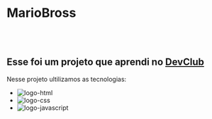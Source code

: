 <h1>MarioBross</h1>
<br>
<br>
<h2>Esse foi um projeto que aprendi no <a href="https://aulas.devclub.com.br/m/courses">DevClub</a></h2>
<p> Nesse projeto ultilizamos as tecnologias:</p>
<ul>
<li><img src="https://img.shields.io/badge/HTML5-E34F26?style=for-the-badge&logo=html5&logoColor=white" alt="logo-html"></li>
<li><img src="https://img.shields.io/badge/CSS3-1572B6?style=for-the-badge&logo=css3&logoColor=white"alt="logo-css"></li>
<li> <img src="https://img.shields.io/badge/JavaScript-F7DF1E?style=for-the-badge&logo=javascript&logoColor=black" alt="logo-javascript"> </li>
</ul>
